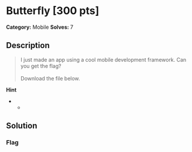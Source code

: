 # Butterfly [300 pts]

**Category:** Mobile
**Solves:** 7

## Description
>I just made an app using a cool mobile development framework. Can you get the flag?<br><br>Download the file below.

**Hint**
* -

## Solution

### Flag

